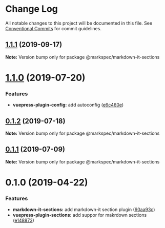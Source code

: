 # Change Log

All notable changes to this project will be documented in this file.
See [Conventional Commits](https://conventionalcommits.org) for commit guidelines.

## [1.1.1](https://github.com/stasson/markspec/compare/@markspec/markdown-it-sections@1.1.0...@markspec/markdown-it-sections@1.1.1) (2019-09-17)

**Note:** Version bump only for package @markspec/markdown-it-sections





# [1.1.0](https://github.com/stasson/markspec/compare/@markspec/markdown-it-sections@1.0.0...@markspec/markdown-it-sections@1.1.0) (2019-07-20)


### Features

* **vuepress-plugin-config:** add autoconfig ([e6c460e](https://github.com/stasson/markspec/commit/e6c460e))





## [0.1.2](https://github.com/stasson/markspec/compare/@markspec/markdown-it-sections@0.1.1...@markspec/markdown-it-sections@0.1.2) (2019-07-18)

**Note:** Version bump only for package @markspec/markdown-it-sections





## [0.1.1](https://github.com/stasson/markspec/compare/@markspec/markdown-it-sections@0.1.0...@markspec/markdown-it-sections@0.1.1) (2019-07-09)

**Note:** Version bump only for package @markspec/markdown-it-sections





# 0.1.0 (2019-04-22)


### Features

* **markdown-it-sections:** add markdown-it section plugin ([60aa93c](https://github.com/stasson/markspec/commit/60aa93c))
* **vuepress-plugin-sections:** add suppor for makrdown sections ([e148873](https://github.com/stasson/markspec/commit/e148873))

